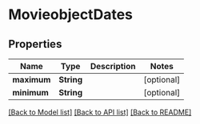 # MovieobjectDates

## Properties

Name | Type | Description | Notes
------------ | ------------- | ------------- | -------------
**maximum** | **String** |  | [optional] 
**minimum** | **String** |  | [optional] 

[[Back to Model list]](../README.md#documentation-for-models) [[Back to API list]](../README.md#documentation-for-api-endpoints) [[Back to README]](../README.md)


